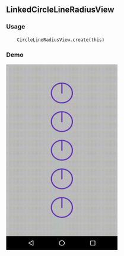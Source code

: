 ## LinkedCircleLineRadiusView

### Usage

```
    CircleLineRadiusView.create(this)
```

### Demo

<img src="https://github.com/Anwesh43/LinkedCircleLineRadiusView/blob/master/demo/circlelineradiusview.gif" width="300px" height="500px">